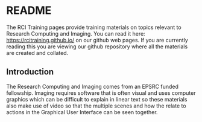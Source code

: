 # README 
The RCI Training pages provide training materials on topics relevant to Research Computing and Imaging. You can read it here: https://rcitraining.github.io/ on our github web pages. If you are currently reading this you are viewing our github repository where all the materials are created and collated.

## Introduction
The Research Computing and Imaging comes from an EPSRC funded fellowship. Imaging requires software that is often visual and uses computer graphics which can be difficult to explain in linear text so these materials also make use of video so that the multiple scenes and how the relate to actions in the Graphical User Interface can be seen together.

